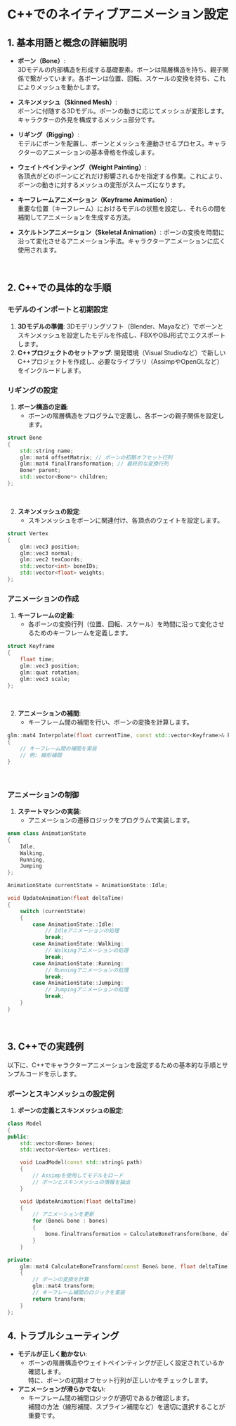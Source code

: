 # C++でのネイティブアニメーション設定

## 1. 基本用語と概念の詳細説明
- **ボーン（Bone）**:   
3Dモデルの内部構造を形成する基礎要素。ボーンは階層構造を持ち、親子関係で繋がっています。各ボーンは位置、回転、スケールの変換を持ち、これによりメッシュを動かします。

- **スキンメッシュ（Skinned Mesh）**:   
ボーンに付随する3Dモデル。ボーンの動きに応じてメッシュが変形します。キャラクターの外見を構成するメッシュ部分です。

- **リギング（Rigging）**:   
モデルにボーンを配置し、ボーンとメッシュを連動させるプロセス。キャラクターのアニメーションの基本骨格を作成します。

- **ウェイトペインティング（Weight Painting）**:   
各頂点がどのボーンにどれだけ影響されるかを指定する作業。これにより、ボーンの動きに対するメッシュの変形がスムーズになります。

- **キーフレームアニメーション（Keyframe Animation）**:   
重要な位置（キーフレーム）におけるモデルの状態を設定し、それらの間を補間してアニメーションを生成する方法。
- **スケルトンアニメーション（Skeletal Animation）**: ボーンの変換を時間に沿って変化させるアニメーション手法。キャラクターアニメーションに広く使用されます。

<br>

## 2. C++での具体的な手順

### モデルのインポートと初期設定
1. **3Dモデルの準備**: 3Dモデリングソフト（Blender、Mayaなど）でボーンとスキンメッシュを設定したモデルを作成し、FBXやOBJ形式でエクスポートします。
2. **C++プロジェクトのセットアップ**: 開発環境（Visual Studioなど）で新しいC++プロジェクトを作成し、必要なライブラリ（AssimpやOpenGLなど）をインクルードします。

### リギングの設定

1. **ボーン構造の定義**:
   - ボーンの階層構造をプログラムで定義し、各ボーンの親子関係を設定します。

```cpp
struct Bone
{
    std::string name;
    glm::mat4 offsetMatrix; // ボーンの初期オフセット行列
    glm::mat4 finalTransformation; // 最終的な変換行列
    Bone* parent;
    std::vector<Bone*> children;
};
```

<br>

2. **スキンメッシュの設定**:
   - スキンメッシュをボーンに関連付け、各頂点のウェイトを設定します。

```cpp
struct Vertex
{
    glm::vec3 position;
    glm::vec3 normal;
    glm::vec2 texCoords;
    std::vector<int> boneIDs;
    std::vector<float> weights;
};
```

### アニメーションの作成
1. **キーフレームの定義**:
   - 各ボーンの変換行列（位置、回転、スケール）を時間に沿って変化させるためのキーフレームを定義します。

```cpp
struct Keyframe
{
    float time;
    glm::vec3 position;
    glm::quat rotation;
    glm::vec3 scale;
};
```

<br>

2. **アニメーションの補間**:
   - キーフレーム間の補間を行い、ボーンの変換を計算します。

```cpp
glm::mat4 Interpolate(float currentTime, const std::vector<Keyframe>& keyframes)
{
    // キーフレーム間の補間を実装
    // 例: 線形補間
}
```
<br>

### アニメーションの制御
1. **ステートマシンの実装**:
   - アニメーションの遷移ロジックをプログラムで実装します。

```cpp
enum class AnimationState
{
    Idle,
    Walking,
    Running,
    Jumping
};

AnimationState currentState = AnimationState::Idle;

void UpdateAnimation(float deltaTime)
{
    switch (currentState)
    {
        case AnimationState::Idle:
            // Idleアニメーションの処理
            break;
        case AnimationState::Walking:
            // Walkingアニメーションの処理
            break;
        case AnimationState::Running:
            // Runningアニメーションの処理
            break;
        case AnimationState::Jumping:
            // Jumpingアニメーションの処理
            break;
    }
}
```

<br>

## 3. C++での実践例

以下に、C++でキャラクターアニメーションを設定するための基本的な手順とサンプルコードを示します。

### ボーンとスキンメッシュの設定例
1. **ボーンの定義とスキンメッシュの設定**:

```cpp
class Model
{
public:
    std::vector<Bone> bones;
    std::vector<Vertex> vertices;

    void LoadModel(const std::string& path)
    {
        // Assimpを使用してモデルをロード
        // ボーンとスキンメッシュの情報を抽出
    }

    void UpdateAnimation(float deltaTime)
    {
        // アニメーションを更新
        for (Bone& bone : bones)
        {
            bone.finalTransformation = CalculateBoneTransform(bone, deltaTime);
        }
    }

private:
    glm::mat4 CalculateBoneTransform(const Bone& bone, float deltaTime)
    {
        // ボーンの変換を計算
        glm::mat4 transform;
        // キーフレーム補間のロジックを実装
        return transform;
    }
};
```

## 4. トラブルシューティング

- **モデルが正しく動かない**: 
  - ボーンの階層構造やウェイトペインティングが正しく設定されているか確認します。  
  特に、ボーンの初期オフセット行列が正しいかをチェックします。
- **アニメーションが滑らかでない**:   
  - キーフレーム間の補間ロジックが適切であるか確認します。  
  補間の方法（線形補間、スプライン補間など）を適切に選択することが重要です。

